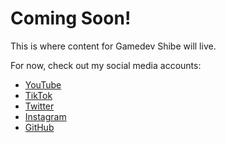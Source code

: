 # Coming Soon!

This is where content for Gamedev Shibe will live.

For now, check out my social media accounts:

- [YouTube](https://www.youtube.com/channel/UCR-9cJjSgxPNpCJnzctDrkg)
- [TikTok](https://www.tiktok.com/@gamedevshibe)
- [Twitter](https://twitter.com/gamedevshibe)
- [Instagram](https://www.instagram.com/gamedevshibe/)
- [GitHub](https://github.com/gamedevshibe)

